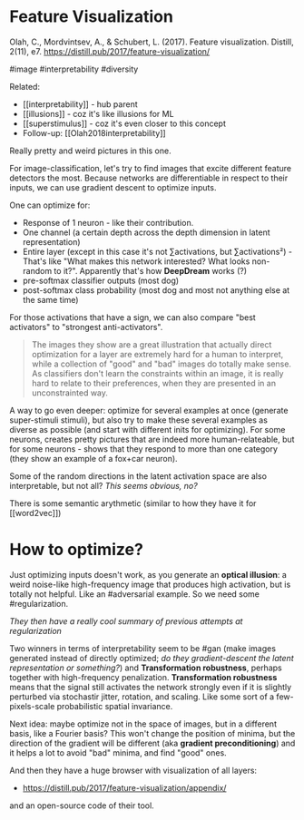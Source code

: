 # Feature Visualization

Olah, C., Mordvintsev, A., & Schubert, L. (2017). Feature visualization. Distill, 2(11), e7.
https://distill.pub/2017/feature-visualization/

#image #interpretability #diversity

Related:
* [[interpretability]] - hub parent
* [[illusions]] - coz it's like illusions for ML
* [[superstimulus]] - coz it's even closer to this concept
* Follow-up: [[Olah2018interpretability]]

Really pretty and weird pictures in this one.

For image-classification, let's try to find images that excite different feature detectors the most. Because networks are differentiable in respect to their inputs, we can use gradient descent to optimize inputs.

One can optimize for:
* Response of 1 neuron - like their contribution.
* One channel (a certain depth across the depth dimension in latent representation)
* Entire layer (except in this case it's not ∑activations, but ∑activations²) - That's like "What makes this network interested? What looks non-random to it?". Apparently that's how **DeepDream** works (?)
* pre-softmax classifier outputs (most dog)
* post-softmax class probability (most dog and most not anything else at the same time)

For those activations that have a sign, we can also compare "best activators" to "strongest anti-activators".

> The images they show are a great illustration that actually direct optimization for a layer are extremely hard for a human to interpret, while a collection of "good" and "bad" images do totally make sense. As classifiers don't learn the constraints within an image, it is really hard to relate to their preferences, when they are presented in an unconstrainted way.

A way to go even deeper: optimize for several examples at once (generate super-stimuli stimuli), but also try to make these several examples as diverse as possible (and start with different inits for optimizing). For some neurons, creates pretty pictures that are indeed more human-relateable, but for some neurons - shows that they respond to more than one category (they show an example of a fox+car neuron).

Some of the random directions in the latent activation space are also interpretable, but not all? _This seems obvious, no?_

There is some semantic arythmetic (similar to how they have it for [[word2vec]])

# How to optimize?

Just optimizing inputs doesn't work, as you generate an **optical illusion**: a weird noise-like high-frequency image that produces high activation, but is totally not helpful. Like an #adversarial example. So we need some #regularization. 

_They then have a really cool summary of previous attempts at regularization_

Two winners in terms of interpretability seem to be #gan (make images generated instead of directly optimized; _do they gradient-descent the latent representation or something?_) and **Transformation robustness**, perhaps together with high-frequency penalization. **Transformation robustness** means that the signal still activates the network strongly even if it is slightly perturbed via stochastir jitter, rotation, and scaling. Like some sort of a few-pixels-scale probabilistic spatial invariance.

Next idea: maybe optimize not in the space of images, but in a different basis, like a Fourier basis? This won't change the position of minima, but the direction of the gradient will be different (aka **gradient preconditioning**) and it helps a lot to avoid "bad" minima, and find "good" ones.

And then they have a huge browser with visualization of all layers:
* https://distill.pub/2017/feature-visualization/appendix/

and an open-source code of their tool.